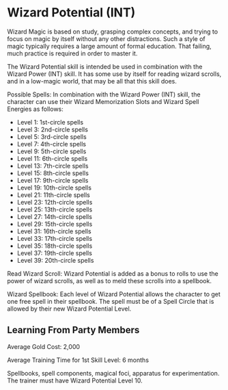 # Wizard Potential (INT)

Wizard Magic is based on study, grasping complex concepts, and trying to focus on magic by itself without any other distractions. Such a style of magic typically requires a large amount of formal education. That failing, much practice is required in order to master it.

The Wizard Potential skill is intended be used in combination with the Wizard Power (INT) skill. It has some use by itself for reading wizard scrolls, and in a low-magic world, that may be all that this skill does.

Possible Spells: In combination with the Wizard Power (INT) skill, the character can use their Wizard Memorization Slots and Wizard Spell Energies as follows:

- Level 1: 1st-circle spells
- Level 3: 2nd-circle spells
- Level 5: 3rd-circle spells
- Level 7: 4th-circle spells
- Level 9: 5th-circle spells
- Level 11: 6th-circle spells
- Level 13: 7th-circle spells
- Level 15: 8th-circle spells
- Level 17: 9th-circle spells
- Level 19: 10th-circle spells
- Level 21: 11th-circle spells
- Level 23: 12th-circle spells
- Level 25: 13th-circle spells
- Level 27: 14th-circle spells
- Level 29: 15th-circle spells
- Level 31: 16th-circle spells
- Level 33: 17th-circle spells
- Level 35: 18th-circle spells
- Level 37: 19th-circle spells
- Level 39: 20th-circle spells

Read Wizard Scroll: Wizard Potential is added as a bonus to rolls to use the power of wizard scrolls, as well as to meld these scrolls into a spellbook.

Wizard Spellbook: Each level of Wizard Potential allows the character to get one free spell in their spellbook. The spell must be of a Spell Circle that is allowed by their new Wizard Potential Level.

## Learning From Party Members

Average Gold Cost: 2,000

Average Training Time for 1st Skill Level: 6 months

Spellbooks, spell components, magical foci, apparatus for experimentation. The trainer must have Wizard Potential Level 10.
